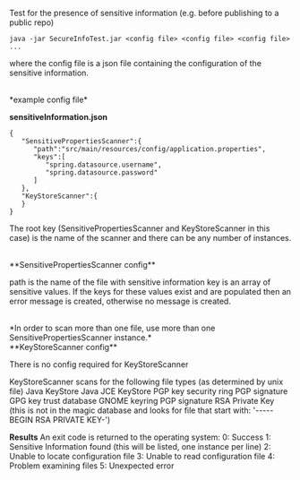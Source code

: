 Test for the presence of sensitive information (e.g. before publishing to a public repo)

```java -jar SecureInfoTest.jar <config file> <config file> <config file> ...```

where the config file is a json file containing the configuration of the sensitive information.

<br>
*example config file*

**sensitiveInformation.json**
```
{
   "SensitivePropertiesScanner":{
      "path":"src/main/resources/config/application.properties",
      "keys":[
         "spring.datasource.username",
         "spring.datasource.password"
      ]
   },
   "KeyStoreScanner":{
   }
}
```
The root key (SensitivePropertiesScanner and KeyStoreScanner in this case) is the name of the scanner and there can be any number of instances.

<br>
**SensitivePropertiesScanner config**

path is the name of the file with sensitive information
key is an array of sensitive values.  If the keys for these values exist and are populated then an error message is created, otherwise no message is created.

<br>
*In order to scan more than one file, use more than one SensitivePropertiesScanner instance.*

<br>
**KeyStoreScanner config**

There is no config required for KeyStoreScanner

KeyStoreScanner scans for the following file types (as determined by unix file)
        Java KeyStore
        Java JCE KeyStore
        PGP key security ring
        PGP signature
        GPG key trust database
        GNOME keyring
        PGP signature
        RSA Private Key (this is not in the magic database and looks for file that start with: '-----BEGIN RSA PRIVATE KEY-')

**Results**
An exit code is returned to the operating system:
0: Success
1: Sensitive Information found (this will be listed, one instance per line)
2: Unable to locate configuration file
3: Unable to read configuration file
4: Problem examining files
5: Unexpected error